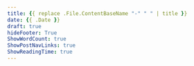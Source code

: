 ```yaml
---
title: {{ replace .File.ContentBaseName "-" " " | title }}
date: {{ .Date }}
draft: true
hideFooter: True
ShowWordCount: true
ShowPostNavLinks: true
ShowReadingTime: true
---
```

